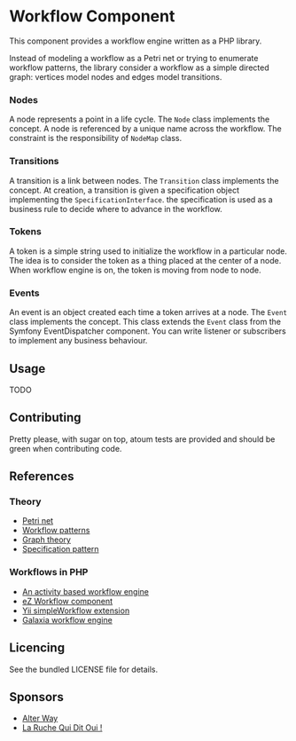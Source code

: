 # Workflow Component

This component provides a workflow engine written as a PHP library.

Instead of modeling a workflow as a Petri net or trying to enumerate workflow patterns, the library consider a workflow as a simple directed graph: vertices model nodes and edges model transitions.

### Nodes

A node represents a point in a life cycle.
The `Node` class implements the concept.
A node is referenced by a unique name across the workflow.
The constraint is the responsibility of `NodeMap` class.

### Transitions

A transition is a link between nodes.
The `Transition` class implements the concept.
At creation, a transition is given a specification object implementing the `SpecificationInterface`.
the specification is used as a business rule to decide where to advance in the workflow.

### Tokens

A token is a simple string used to initialize the workflow in a particular node.
The idea is to consider the token as a thing placed at the center of a node.
When workflow engine is on, the token is moving from node to node.

### Events

An event is an object created each time a token arrives at a node.
The `Event` class implements the concept.
This class extends the `Event` class from the Symfony EventDispatcher component.
You can write listener or subscribers to implement any business behaviour.

## Usage

TODO

## Contributing

Pretty please, with sugar on top, atoum tests are provided and should be green when contributing code.

## References

### Theory

* [Petri net](http://en.wikipedia.org/wiki/Petri_net)
* [Workflow patterns](http://www.workflowpatterns.com/)
* [Graph theory](http://en.wikipedia.org/wiki/Graph_theory)
* [Specification pattern](http://en.wikipedia.org/wiki/Specification_pattern)

### Workflows in PHP

* [An activity based workflow engine](http://www.tonymarston.net/php-mysql/workflow.html)
* [eZ Workflow component](http://www.ezcomponents.org/docs/api/latest/introduction_Workflow.html)
* [Yii simpleWorkflow extension](http://www.yiiframework.com/extension/simpleworkflow/)
* [Galaxia workflow engine](http://workflow.tikiwiki.org/tiki-index.php?page=homepage)

## Licencing

See the bundled LICENSE file for details.

## Sponsors

* [Alter Way](http://www.alterway.fr)
* [La Ruche Qui Dit Oui !](http://www.laruchequiditoui.fr)
